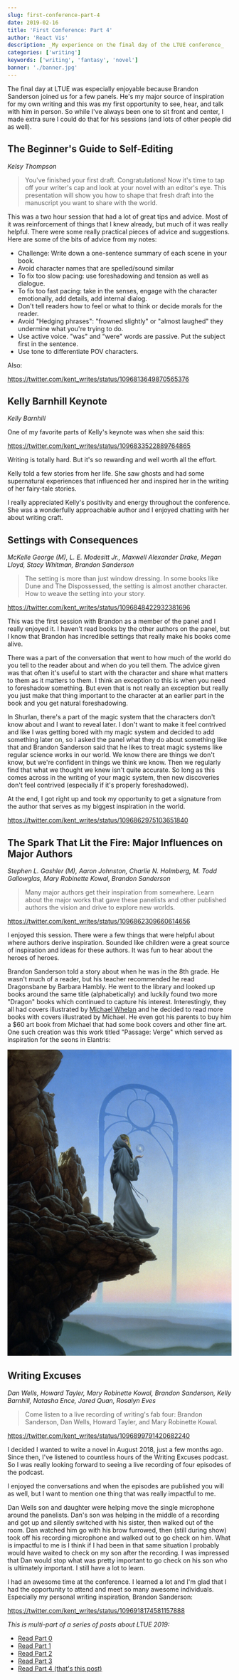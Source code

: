 ```yaml
---
slug: first-conference-part-4
date: 2019-02-16
title: 'First Conference: Part 4'
author: 'React Vis'
description: _My experience on the final day of the LTUE conference_
categories: ['writing']
keywords: ['writing', 'fantasy', 'novel']
banner: './banner.jpg'
---
```


The final day at LTUE was especially enjoyable because Brandon Sanderson joined
us for a few panels. He's my major source of inspiration for my own writing and
this was my first opportunity to see, hear, and talk with him in person. So
while I've always been one to sit front and center, I made extra sure I could do
that for his sessions (and lots of other people did as well).

## The Beginner's Guide to Self-Editing

_Kelsy Thompson_

> You've finished your first draft. Congratulations! Now it's time to tap off
> your writer's cap and look at your novel with an editor's eye. This
> presentation will show you how to shape that fresh draft into the manuscript
> you want to share with the world.

This was a two hour session that had a lot of great tips and advice. Most of it
was reinforcement of things that I knew already, but much of it was really
helpful. There were some really practical pieces of advice and suggestions. Here
are some of the bits of advice from my notes:

- Challenge: Write down a one-sentence summary of each scene in your book.
- Avoid character names that are spelled/sound similar
- To fix too slow pacing: use foreshadowing and tension as well as dialogue.
- To fix too fast pacing: take in the senses, engage with the character
  emotionally, add details, add internal dialog.
- Don't tell readers how to feel or what to think or decide morals for the
  reader.
- Avoid "Hedging phrases": "frowned slightly" or "almost laughed" they undermine
  what you're trying to do.
- Use active voice. "was" and "were" words are passive. Put the subject first in
  the sentence.
- Use tone to differentiate POV characters.

Also:

https://twitter.com/kent_writes/status/1096813649870565376

## Kelly Barnhill Keynote

_Kelly Barnhill_

One of my favorite parts of Kelly's keynote was when she said this:

https://twitter.com/kent_writes/status/1096833522889764865

Writing is totally hard. But it's so rewarding and well worth all the effort.

Kelly told a few stories from her life. She saw ghosts and had some supernatural
experiences that influenced her and inspired her in the writing of her
fairy-tale stories.

I really appreciated Kelly's positivity and energy throughout the conference.
She was a wonderfully approachable author and I enjoyed chatting with her about
writing craft.

## Settings with Consequences

_McKelle George (M), L. E. Modesitt Jr., Maxwell Alexander Drake, Megan Lloyd,
Stacy Whitman, Brandon Sanderson_

> The setting is more than just window dressing. In some books like Dune and The
> Dispossessed, the setting is almost another character. How to weave the
> setting into your story.

https://twitter.com/kent_writes/status/1096848422932381696

This was the first session with Brandon as a member of the panel and I really
enjoyed it. I haven't read books by the other authors on the panel, but I know
that Brandon has incredible settings that really make his books come alive.

There was a part of the conversation that went to how much of the world do you
tell to the reader about and when do you tell them. The advice given was that
often it's useful to start with the character and share what matters to them as
it matters to them. I think an exception to this is when you need to foreshadow
something. But even that is not really an exception but really you just make
that thing important to the character at an earlier part in the book and you get
natural foreshadowing.

In Shurlan, there's a part of the magic system that the characters don't know
about and I want to reveal later. I don't want to make it feel contrived and
like I was getting bored with my magic system and decided to add something later
on, so I asked the panel what they do about something like that and Brandon
Sanderson said that he likes to treat magic systems like regular science works
in our world. We know there are things we don't know, but we're confident in
things we think we know. Then we regularly find that what we thought we knew
isn't quite accurate. So long as this comes across in the writing of your magic
system, then new discoveries don't feel contrived (especially if it's properly
foreshadowed).

At the end, I got right up and took my opportunity to get a signature from the
author that serves as my biggest inspiration in the world.

https://twitter.com/kent_writes/status/1096862975103651840

## The Spark That Lit the Fire: Major Influences on Major Authors

_Stephen L. Gashler (M), Aaron Johnston, Charlie N. Holmberg, M. Todd
Gallowglas, Mary Robinette Kowal, Brandon Sanderson_

> Many major authors get their inspiration from somewhere. Learn about the major
> works that gave these panelists and other published authors the vision and
> drive to explore new worlds.

https://twitter.com/kent_writes/status/1096862309660614656

I enjoyed this session. There were a few things that were helpful about where
authors derive inspiration. Sounded like children were a great source of
inspiration and ideas for these authors. It was fun to hear about the heroes of
heroes.

Brandon Sanderson told a story about when he was in the 8th grade. He wasn't
much of a reader, but his teacher recommended he read Dragonsbane by Barbara
Hambly. He went to the library and looked up books around the same title
(alphabetically) and luckily found two more "Dragon" books which continued to
capture his interest. Interestingly, they all had covers illustrated by
[Michael Whelan](https://www.michaelwhelan.com) and he decided to read more
books with covers illustrated by Michael. He even got his parents to buy him a
\$60 art book from Michael that had some book covers and other fine art. One
such creation was this work titled "Passage: Verge" which served as inspiration
for the seons in Elantris:

[![Passage: Verge](./passageverge.jpg)](https://www.michaelwhelan.com/galleries/passage-verge)

## Writing Excuses

_Dan Wells, Howard Tayler, Mary Robinette Kowal, Brandon Sanderson, Kelly
Barnhill, Natasha Ence, Jared Quan, Rosalyn Eves_

> Come listen to a live recording of writing's fab four: Brandon Sanderson, Dan
> Wells, Howard Tayler, and Mary Robinette Kowal.

https://twitter.com/kent_writes/status/1096899791420682240

I decided I wanted to write a novel in August 2018, just a few months ago. Since
then, I've listened to countless hours of the Writing Excuses podcast. So I was
really looking forward to seeing a live recording of four episodes of the
podcast.

I enjoyed the conversations and when the episodes are published you will as
well, but I want to mention one thing that was really impactful to me.

Dan Wells son and daughter were helping move the single microphone around the
panelists. Dan's son was helping in the middle of a recording and got up and
silently switched with his sister, then walked out of the room. Dan watched him
go with his brow furrowed, then (still during show) took off his recording
microphone and walked out to go check on him. What is impactful to me is I think
if I had been in that same situation I probably would have waited to check on my
son after the recording. I was impressed that Dan would stop what was pretty
important to go check on his son who is ultimately important. I still have a lot
to learn.

I had an awesome time at the conference. I learned a lot and I'm glad that I had
the opportunity to attend and meet so many awesome individuals. Especially my
personal writing inspiration, Brandon Sanderson:

https://twitter.com/kent_writes/status/1096918174581157888

_This is multi-part of a series of posts about LTUE 2019:_

- [Read Part 0](./first-conference-part-0)
- [Read Part 1](./first-conference-part-1)
- [Read Part 2](./first-conference-part-2)
- [Read Part 3](./first-conference-part-3)
- [Read Part 4 (that's this post)](./first-conference-part-4)
